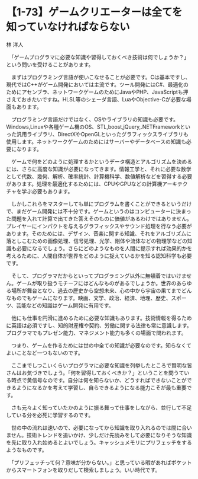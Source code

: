 # 【1-73】ゲームクリエーターは全てを知っていなければならない

<div class="author">林 洋人</div>

　「ゲームプログラマに必要な知識や習得しておくべき技術は何でしょうか？」という問いを受けることがあります。

　まずはプログラミング言語が使いこなせることが必要です。Cは基本ですし、現代ではC++がゲーム開発においては主流です。ツール開発にはC#、最適化のためにアセンブラ、ネットワークゲームのためにJavaやPHP、JavaScriptも押さえておきたいですね。HLSL等のシェーダ言語、LuaやObjective-Cが必要な場面もあります。

　プログラミング言語だけではなく、OSやライブラリの知識も必要です。Windows,Linuxや各種ゲーム機のOS、STL,boost,jQuery,.NETFrameworkといった汎用ライブラリ、DirectXやOpenGLといったグラフィックスライブラリも使用します。ネットワークゲームのためにはサーバーやデータベースの知識も必要になります。

　ゲームで何をどのように処理するかというデータ構造とアルゴリズムを決めるには、さらに高度な知識が必要になってきます。情報工学と、それに必要な数学として代数、幾何、解析、確率統計、計算機科学、数値解析などを習得する必要があります。処理を最適化するためには、CPUやGPUなどの計算機アーキテクチャを学ぶ必要もあります。

　しかしこれらをマスターしても単にプログラムを書くことができるというだけで、まだゲーム開発には不十分です。ゲームというのはコンピューターに決まった問題を入れて計算で出てきた答えそのものに価値があるわけではありません。プレイヤーにインパクトを与えるグラフィックスやサウンド処理を行なう必要があります。そのためには、デザイン、音楽に関する知識、それをアルゴリズムに落としこむための画像処理、信号処理、光学、剛体や流体などの物理学などの知識も必要になるでしょう。さらにどのようなものを人間に提示すれば効果的かを考えるために、人間自体が世界をどのように捉えているかを知る認知科学も必要です。

　そして、プログラマだからといってプログラミング以外に無頓着ではいけません。ゲームが取り扱うモチーフにはどんなものがあるでしょうか。世界のあらゆる場所が舞台となり、過去の歴史から空想未来、心の中から宇宙の果てまでどんなものでもゲームになります。映画、文学、政治、経済、地理、歴史、スポーツ、芸能などの知識はゲーム開発に有用です。

　他にも仕事を円滑に進めるために必要な知識もあります。技術情報を得るために英語は必須ですし、知的財産権や契約、労働に関する法律も常に意識します。プログラマでもプレゼン能力、マネジメント能力も多くの場面で問われます。

　つまり、ゲームを作るためには世の中全ての知識が必要なのです。知らなくてよいことなど一つもないのです。

　ここまでしつこいくらいプログラマに必要な知識を列挙したところで賢明な皆さんはお気づきでしょう。「何を習得しておくべきか？」ということを問うている時点で黄信号なのです。自分は何を知らないか、どうすればできないことができるようになるかを考えて学習し、自らできるようになる能力こそが最も重要です。

　さも元々よく知っていたかのように振る舞って仕事をしながら、並行して不足している分を必死に学習するのです。

　世の中の流れは速いので、必要になってから知識を取り入れるのでは間に合いません。技術トレンドを追いかけ、少しだけ先読みをして必要になりそうな知識を先に取り入れ始めるとよいでしょう。キャッシュメモリにプリフェッチをするようなものです。

　「プリフェッチって何？意味が分からない。」と思っている暇があればポケットからスマートフォンを取りだして検索しましょう。いい時代です。
